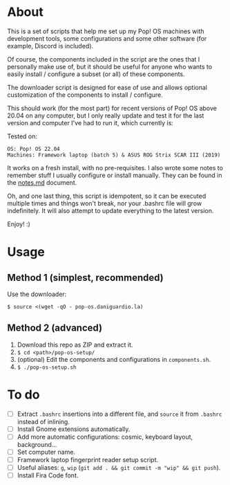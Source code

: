 # About

This is a set of scripts that help me set up my Pop! OS machines with development tools, some configurations and some other software (for example, Discord is included).

Of course, the components included in the script are the ones that I personally make use of, but it should be useful for anyone who wants to easily install / configure a subset (or all) of these components.

The downloader script is designed for ease of use and allows optional customization of the components to install / configure.

This should work (for the most part) for recent versions of Pop! OS above 20.04 on any computer, but I only really update and test it for the last version and computer I've had to run it, which currently is:

Tested on:

```
OS: Pop! OS 22.04
Machines: Framework laptop (batch 5) & ASUS ROG Strix SCAR III (2019)
```

It works on a fresh install, with no pre-requisites. I also wrote some notes to remember stuff I usually configure or install manually. They can be found in the [notes.md](./notes.md) document.

Oh, and one last thing, this script is idempotent, so it can be executed multiple times and things won't break, nor your .bashrc file will grow indefinitely. It will also attempt to update everything to the latest version.

Enjoy! :)

# Usage

## Method 1 (simplest, recommended)

Use the downloader:

`$ source <(wget -qO - pop-os.daniguardio.la)`

## Method 2 (advanced)

1. Download this repo as ZIP and extract it.
2. `$ cd <path>/pop-os-setup/`
3. (optional) Edit the components and configurations in `components.sh`.
4. `$ ./pop-os-setup.sh`

# To do

- [ ] Extract `.bashrc` insertions into a different file, and `source` it from `.bashrc` instead of inlining.
- [ ] Install Gnome extensions automatically.
- [ ] Add more automatic configurations: cosmic, keyboard layout, background...
- [ ] Set computer name.
- [ ] Framework laptop fingerprint reader setup script.
- [ ] Useful aliases: `g`, `wip` (`git add . && git commit -m "wip" && git push`).
- [ ] Install Fira Code font.
